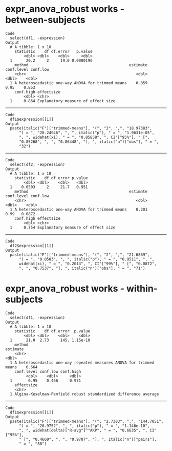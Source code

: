 # expr_anova_robust works - between-subjects

    Code
      select(df1, -expression)
    Output
      # A tibble: 1 x 10
        statistic    df df.error   p.value
            <dbl> <dbl>    <dbl>     <dbl>
      1      20.2     2     19.0 0.0000196
        method                                            estimate conf.level conf.low
        <chr>                                                <dbl>      <dbl>    <dbl>
      1 A heteroscedastic one-way ANOVA for trimmed means    0.859       0.95    0.853
        conf.high effectsize                        
            <dbl> <chr>                             
      1     0.864 Explanatory measure of effect size

---

    Code
      df1$expression[[1]]
    Output
      paste(italic("F")["trimmed-means"], "(", "2", ",", "18.97383", 
          ") = ", "20.24946", ", ", italic("p"), " = ", "1.9631e-05", 
          ", ", widehat(xi), " = ", "0.85858", ", CI"["95%"], " [", 
          "0.85268", ", ", "0.86448", "], ", italic("n")["obs"], " = ", 
          "32")

---

    Code
      select(df2, -expression)
    Output
      # A tibble: 1 x 10
        statistic    df df.error p.value
            <dbl> <dbl>    <dbl>   <dbl>
      1    0.0503     2     21.7   0.951
        method                                            estimate conf.level conf.low
        <chr>                                                <dbl>      <dbl>    <dbl>
      1 A heteroscedastic one-way ANOVA for trimmed means    0.201       0.99   0.0872
        conf.high effectsize                        
            <dbl> <chr>                             
      1     0.754 Explanatory measure of effect size

---

    Code
      df2$expression[[1]]
    Output
      paste(italic("F")["trimmed-means"], "(", "2", ",", "21.6869", 
          ") = ", "0.0503", ", ", italic("p"), " = ", "0.9511", ", ", 
          widehat(xi), " = ", "0.2013", ", CI"["99%"], " [", "0.0872", 
          ", ", "0.7537", "], ", italic("n")["obs"], " = ", "71")

# expr_anova_robust works - within-subjects

    Code
      select(df1, -expression)
    Output
      # A tibble: 1 x 10
        statistic    df df.error  p.value
            <dbl> <dbl>    <dbl>    <dbl>
      1      21.0  2.73     145. 1.15e-10
        method                                                              estimate
        <chr>                                                                  <dbl>
      1 A heteroscedastic one-way repeated measures ANOVA for trimmed means    0.664
        conf.level conf.low conf.high
             <dbl>    <dbl>     <dbl>
      1       0.95    0.466     0.971
        effectsize                                                     
        <chr>                                                          
      1 Algina-Keselman-Penfield robust standardized difference average

---

    Code
      df1$expression[[1]]
    Output
      paste(italic("F")["trimmed-means"], "(", "2.7303", ",", "144.7051", 
          ") = ", "20.9752", ", ", italic("p"), " = ", "1.146e-10", 
          ", ", widehat(delta)["R-avg"]^"AKP", " = ", "0.6635", ", CI"["95%"], 
          " [", "0.4660", ", ", "0.9707", "], ", italic("n")["pairs"], 
          " = ", "88")

